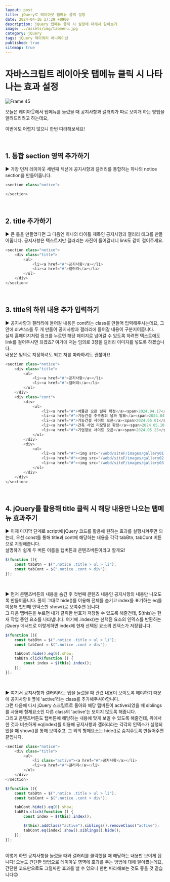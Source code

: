 ```yaml
---
layout: post
title: jQuery로 레이아웃 탭메뉴 클릭 설정
date: 2024-04-16 17:29 +0900
description: jQuery 탭메뉴 클릭 시 설정에 대해서 알아보기
image: ../assets/img/tabmenu.jpg
category: jQuery
tags: jQuery 제이쿼리 애니메이션
published: true
sitemap: true
---
```


# 자바스크립트 레이아웃 탭메뉴 클릭 시 나타나는 효과 설정

![Frame 45](https://github.com/HwangInJi/class2024/assets/163365140/3eec2bb3-e9fc-42ca-93d9-548eb13f38f3)

오늘은 레이아웃에서 탭메뉴를 눌렀을 때 공지사항과 갤러리가 따로 보이개 하는 방법을 알려드리려고 하는데요,<br>

이번에도 어렵지 않으니 한번 따라해보세요!

<br>

## 1. 통합 section 영역 추가하기
▶ 가장 먼저 레이아웃 세번째 섹션에 공지사항과 갤러리를 통합하는 하나의 notice section을 만들어줍니다.

````javascript
<section class="notice">

</section>
````

<br>

## 2. title 추가하기
▶ 큰 틀을 만들었다면 그 다음엔 하나의 타이틀 제목인 공지사항과 갤러리 태그를 만들어줍니다. 공지사항은 텍스트지만 갤러리는 사진이 들어갈테니 link도 같이 걸어주세요.


````javascript
<section class="notice">
    <div class="title">
        <ul>
            <li><a href="#">공지사항</a></li>
            <li><a href="#">갤러리</a></li>
        </ul>
    </div>
</section>
````

<br>

## 3. title의 하위 내용 추가 입력하기
▶ 공지사항과 갤러리에 들어갈 내용은 cont라는 class를 만들어 입력해주시는데요, 그 안에 div박스를 두 개 만들어 공지사항과 갤러리에 들어갈 내용이 구분지어줍니다.<br>
실제 홈페이지처럼 링크를 누르면 해당 페이지로 넘어갈 수 있도록 하려면 텍스트에도 link를 걸어주시면 되겠죠? 여기에 저는 임의로 3장을 갤러리 이미지를 넣도록 하겠습니다. 
<br>
내용은 임의로 지정하셔도 되고 저를 따라하셔도 괜찮아요.

````javascript
<section class="notice">
    <div class="title">
        <ul>
            <li><a href="#">공지사항</a></li>
            <li><a href="#">갤러리</a></li>
        </ul>
    </div>
    <div class="cont">
        <div>
            <ul>
                <li><a href="#">박물관 오픈 날짜 확정</a><span>2024.04.17</span></li>
                <li><a href="#">기능건설 주주총회 날짜 발표</a><span>2024.04.20</span></li>
                <li><a href="#">기능건설 사이트 오픈</a><span>2024.05.01</span></li>
                <li><a href="#">건축 사업 리모델링 확정</a><span>2024.05.10</span></li>
                <li><a href="#">기업정보 사이트 오픈</a><span>2024.05.25</span></li>
            </ul>
        </div>
        <div>
            <ul>
                <li><a href="#"><img src="/webd/siteF/images/gallery01.jpg" alt="갤러리 오픈"></a></li>
                <li><a href="#"><img src="/webd/siteF/images/gallery02.jpg" alt="갤러리 오픈"></a></li>
                <li><a href="#"><img src="/webd/siteF/images/gallery03.jpg" alt="갤러리 오픈"></a></li>
            </ul>
        </div>
    </div>
</section>
````

<br>

## 4. jQuery를 활용해 title 클릭 시 해당 내용만 나오는 탭메뉴 효과주기
▶ 이제 마지막 단계로 script에 jQuery 코드를 활용해 원하는 효과를 실행시켜주면 되는데, 우선 const를 통해 title과 cont에 해당하는 내용을 각각 tabBtn, tabCont 버튼으로 지정해줍니다.<br>
설명하기 쉽게 두 버튼 이름을 탭버튼과 콘텐츠버튼이라고 할게요!

````javascript
$(function (){
    const tabBtn = $(".notice .title > ul > li");
    const tabCont = $(".notice .cont > div");
});
````

<br>

▶ 먼저 콘텐츠버튼의 내용을 숨긴 후 첫번째 콘텐츠 내용인 공지사항의 내용만 나오도록 만들어줍니다. 풀이 그대로 hide()를 이용해 전체를 숨기고 index를 표기하는 eq를 이용해 첫번째 인덱스만 show()로 보여주면 됩니다.<br>
그 다음 탭버튼을 누르면 내가 클릭한 번호가 저장될 수 있도록 해줄건데, $(this)는 현재 작업 중인 요소를 나타냅니다. 여기에 .index()는 선택된 요소의 인덱스를 반환하는 jQuery 메서드로 이렇게하면 index에 현재 선택된 요소의 인덱스가 저장됩니다.

````javascript
$(function (){
    const tabBtn = $(".notice .title > ul > li");
    const tabCont = $(".notice .cont > div");

    tabCont.hide().eq(0).show;
    tabBtn.click(function () {
        const index = $(this).index();
    });
});
````

<br>

▶ 여기서 공지사항과 갤러리라는 탭을 눌렀을 때 관련 내용이 보이도록 해야하기 때문에 공지사항 li 옆에 'active'라는 class를 추가해주셔야합니다.<br>
그런 다음에 다시 jQuery 스크립트로 돌아와 해당 탭버튼이 active되었을 때 siblings를 사용해 형제요소인 다른 class의 'active'는 보이지 않도록 해줍니다.<br>
그리고 콘텐츠버튼도 탭버튼에 해당하는 내용에 맞게 보일 수 있도록 해줄건데, 위에서 한 것과 비슷하게 eq(index)를 이용해 공지사항과 갤러리라는 각각의 인덱스가 실행되었을 때 show()를 통해 보여주고, 그 외의 형제요소는 hide()로 숨겨주도록 만들어주면 끝입니다.

````javascript
<section class="notice">
    <div class="title">
        <ul>
            <li class="active"><a href="#">공지사항</a></li>
            <li><a href="#">갤러리</a></li>
        </ul>
    </div>
</section>
````

````javascript
$(function (){
    const tabBtn = $(".notice .title > ul > li");
    const tabCont = $(".notice .cont > div");

    tabCont.hide().eq(0).show;
    tabBtn.click(function () {
        const index = $(this).index();

        $(this).addClass("active").siblings().removeClass("active");
        tabCont.eq(index).show().siblings().hide();
    });
});
````

<br>
이렇게 하면 공지사항을 눌렀을 때와 갤러리를 클릭했을 때 해당하는 내용만 보이게 됩니다! 
오늘도 간단한 방법으로 레이아웃 영역에 효과를 주는 방법에 대해 알아봤는데요,<br>
간단한 코드만으로도 그럴싸한 효과를 낼 수 있으니 한번 따라해보는 것도 좋을 것 같습니다😊
